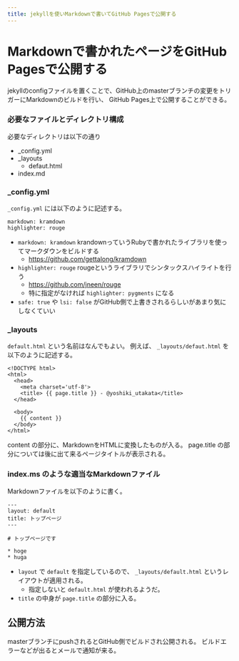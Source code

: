 ```yaml
---
title: jekyllを使いMarkdownで書いてGitHub Pagesで公開する
---
```


# Markdownで書かれたページをGitHub Pagesで公開する

jekyllのconfigファイルを置くことで、GitHub上のmasterブランチの変更をトリガーにMarkdownのビルドを行い、
GitHub Pages上で公開することができる。


### 必要なファイルとディレクトリ構成

必要なディレクトリは以下の通り

* _config.yml
* _layouts
  * defaut.html
* index.md

### _config.yml

`_config.yml` には以下のように記述する。

```
markdown: kramdown
highlighter: rouge
```

* `markdown: kramdown` krandownっていうRubyで書かれたライブラリを使ってマークダウンをビルドする
  * https://github.com/gettalong/kramdown
* `highlighter: rouge` rougeというライブラリでシンタックスハイライトを行う
  * https://github.com/jneen/rouge
  * 特に指定がなければ `highlighter: pygments` になる
* `safe: true` や `lsi: false` がGitHub側で上書きされるらしいがあまり気にしなくていい


### _layouts

`default.html` という名前はなんでもよい。
例えば、 `_layouts/defaut.html` を以下のように記述する。

```
<!DOCTYPE html>
<html>
  <head>
    <meta charset='utf-8'>
    <title> {{ page.title }} - @yoshiki_utakata</title>
  </head>

  <body>
    {{ content }}
  </body>
</html>
```

content の部分に、MarkdownをHTMLに変換したものが入る。
page.title の部分については後に出て来るページタイトルが表示される。


### index.ms のような適当なMarkdownファイル

Markdownファイルを以下のように書く。

```
---
layout: default
title: トップページ
---

# トップページです

* hoge
* huga
```

* `layout` で `default` を指定しているので、 `_layouts/default.html` というレイアウトが適用される。
  * 指定しないと `default.html` が使われるようだ。
* `title` の中身が `page.title` の部分に入る。


## 公開方法

masterブランチにpushされるとGitHub側でビルドされ公開される。
ビルドエラーなどが出るとメールで通知が来る。
